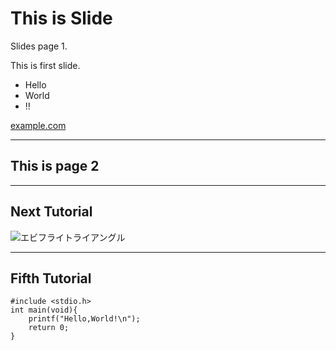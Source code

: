 # This is Slide
Slides page 1.

This is first slide.
- Hello
- World
- !!

[example.com](http://example.com/)

---

## This is page 2

---

## Next Tutorial
![エビフライトライアングル](http://i.imgur.com/Jjwsc.jpg "サンプル")

---

## Fifth Tutorial
	#include <stdio.h>
	int main(void){
		printf("Hello,World!\n");
		return 0;
	}

